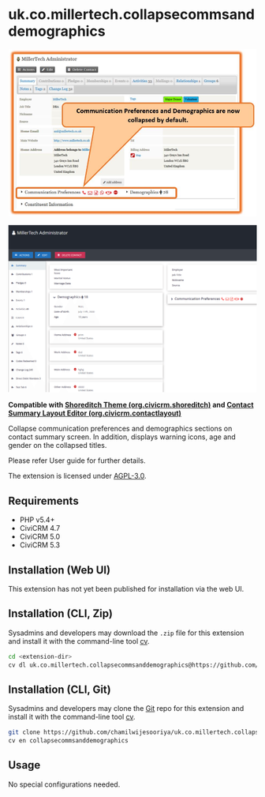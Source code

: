 # uk.co.millertech.collapsecommsanddemographics

![Screenshot](images/screenshot.png)

![Screenshot](images/screenshot2.png)

**Compatible with [Shoreditch Theme (org.civicrm.shoreditch)](https://github.com/civicrm/org.civicrm.shoreditch) and [Contact Summary Layout Editor (org.civicrm.contactlayout)](https://github.com/civicrm/org.civicrm.contactlayout)**

Collapse communication preferences and demographics sections on contact summary screen. In addition, displays warning icons, age and gender on the collapsed titles. 

Please refer User guide for further details.

The extension is licensed under [AGPL-3.0](LICENSE.txt).

## Requirements

* PHP v5.4+
* CiviCRM 4.7
* CiviCRM 5.0
* CiviCRM 5.3

## Installation (Web UI)

This extension has not yet been published for installation via the web UI.

## Installation (CLI, Zip)

Sysadmins and developers may download the `.zip` file for this extension and
install it with the command-line tool [cv](https://github.com/civicrm/cv).

```bash
cd <extension-dir>
cv dl uk.co.millertech.collapsecommsanddemographics@https://github.com/chamilwijesooriya/uk.co.millertech.collapsecommsanddemographics/archive/master.zip
```

## Installation (CLI, Git)

Sysadmins and developers may clone the [Git](https://en.wikipedia.org/wiki/Git) repo for this extension and
install it with the command-line tool [cv](https://github.com/civicrm/cv).

```bash
git clone https://github.com/chamilwijesooriya/uk.co.millertech.collapsecommsanddemographics.git
cv en collapsecommsanddemographics
```

## Usage

No special configurations needed.
